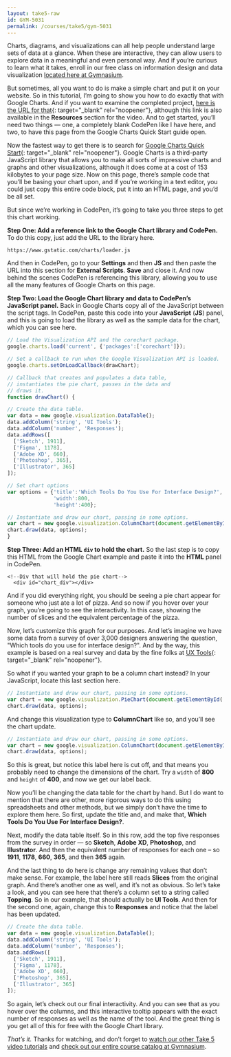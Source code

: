 ```yaml
---
layout: take5-raw
id: GYM-5031
permalink: /courses/take5/gym-5031
---
```


Charts, diagrams, and visualizations can all help people understand large sets of data at a glance. When these are interactive, they can allow users to explore data in a meaningful and even personal way. And if you’re curious to learn what it takes, enroll in our free class on information design and data visualization [located here at Gymnasium][1].

But sometimes, all you want to do is make a simple chart and put it on your website. So in this tutorial, I’m going to show you how to do exactly that with Google Charts. And if you want to examine the completed project, [here is the URL for that][2]{: target="_blank" rel="noopener"}, although this link is also available in the **Resources** section for the video. And to get started, you’ll need two things — one, a completely blank CodePen like I have here, and two, to have this page from the Google Charts Quick Start guide open.

Now the fastest way to get there is to search for [Google Charts Quick Start][3]{: target="_blank" rel="noopener"}. Google Charts is a third-party JavaScript library that allows you to make all sorts of impressive charts and graphs and other visualizations, although it does come at a cost of 153 kilobytes to your page size. Now on this page, there’s sample code that you’ll be basing your chart upon, and if you’re working in a text editor, you could just copy this entire code block, put it into an HTML page, and you’d be all set.

But since we’re working in CodePen, it’s going to take you three steps to get this chart working.

**Step One: Add a reference link to the Google Chart library and CodePen.** To do this copy, just add the URL to the library here.

`https://www.gstatic.com/charts/loader.js`

And then in CodePen, go to your **Settings** and then **JS** and then paste the URL into this section for **External Scripts**. **Save** and close it. And now behind the scenes CodePen is referencing this library, allowing you to use all the many features of Google Charts on this page.

**Step Two: Load the Google Chart library and data to CodePen’s JavaScript panel.** Back in Google Charts copy all of the JavaScript between the script tags. In CodePen, paste this code into your **JavaScript** (**JS**) panel, and this is going to load the library as well as the sample data for the chart, which you can see here.

```javascript
// Load the Visualization API and the corechart package.
google.charts.load('current', {'packages':['corechart']});

// Set a callback to run when the Google Visualization API is loaded.
google.charts.setOnLoadCallback(drawChart);

// Callback that creates and populates a data table,
// instantiates the pie chart, passes in the data and
// draws it.
function drawChart() {

// Create the data table.
var data = new google.visualization.DataTable();
data.addColumn('string', 'UI Tools');
data.addColumn('number', 'Responses');
data.addRows([
  ['Sketch', 1911],
  ['Figma', 1178],
  ['Adobe XD', 660],
  ['Photoshop', 365],
  ['Illustrator', 365]
]);

// Set chart options
var options = {'title':'Which Tools Do You Use For Interface Design?',
               'width':800,
               'height':400};

// Instantiate and draw our chart, passing in some options.
var chart = new google.visualization.ColumnChart(document.getElementById('chart_div'));
chart.draw(data, options);
}
```

**Step Three: Add an HTML `div` to hold the chart.** So the last step is to copy this HTML from the Google Chart example and paste it into the **HTML** panel in CodePen.

```markup
<!--Div that will hold the pie chart-->
  <div id="chart_div"></div>
```

And if you did everything right, you should be seeing a pie chart appear for someone who just ate a lot of pizza. And so now if you hover over your graph, you’re going to see the interactivity. In this case, showing the number of slices and the equivalent percentage of the pizza.

Now, let’s customize this graph for our purposes. And let’s imagine we have some data from a survey of over 3,000 designers answering the question, "Which tools do you use for interface design?". And by the way, this example is based on a real survey and data by the fine folks at [UX Tools][4]{: target="_blank" rel="noopener"}.

So what if you wanted your graph to be a column chart instead? In your JavaScript, locate this last section here.

```javascript
// Instantiate and draw our chart, passing in some options.
var chart = new google.visualization.PieChart(document.getElementById('chart_div'));
chart.draw(data, options);
```

And change this visualization type to **ColumnChart** like so, and you’ll see the chart update.

```javascript
// Instantiate and draw our chart, passing in some options.
var chart = new google.visualization.ColumnChart(document.getElementById('chart_div'));
chart.draw(data, options);
```

So this is great, but notice this label here is cut off, and that means you probably need to change the dimensions of the chart. Try a `width` of **800** and `height` of **400**, and now we get our label back.

Now you’ll be changing the data table for the chart by hand. But I do want to mention that there are other, more rigorous ways to do this using spreadsheets and other methods, but we simply don’t have the time to explore them here. So first, update the title and, and make that, **Which Tools Do You Use For Interface Design?**.

Next, modify the data table itself. So in this row, add the top five responses from the survey in order — so **Sketch**, **Adobe XD**, **Photoshop**, and **Illustrator**. And then the equivalent number of responses for each one – so **1911**, **1178**, **660**, **365**, and then **365** again.

And the last thing to do here is change any remaining values that don’t make sense. For example, the label here still reads **Slices** from the original graph. And there’s another one as well, and it’s not as obvious. So let’s take a look, and you can see here that there’s a column set to a string called **Topping**. So in our example, that should actually be **UI Tools**. And then for the second one, again, change this to **Responses** and notice that the label has been updated.

```javascript
// Create the data table.
var data = new google.visualization.DataTable();
data.addColumn('string', 'UI Tools');
data.addColumn('number', 'Responses');
data.addRows([
  ['Sketch', 1911],
  ['Figma', 1178],
  ['Adobe XD', 660],
  ['Photoshop', 365],
  ['Illustrator', 365]
]);
```

So again, let’s check out our final interactivity. And you can see that as you hover over the columns, and this interactive tooltip appears with the exact number of responses as well as the name of the tool. And the great thing is you get all of this for free with the Google Chart library.

*That’s it.* Thanks for watching, and don’t forget to [watch our other Take 5 video tutorials][5] and [check out our entire course catalog at Gymnasium][6].

[1]: https://thegymnasium.com/courses/GYM/106/0/about
[2]: https://codepen.io/josborn/pen/abOLorN
[3]: https://developers.google.com/chart/interactive/docs/quick_start
[4]: https://uxtools.co/survey-2019/
[5]: https://thegymnasium.com/courses/take5
[6]: https://thegymnasium.com/courses
